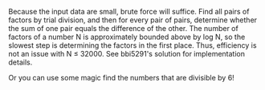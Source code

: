 Because the input data are small, brute force will suffice. Find all pairs of factors by trial division, 
and then for every pair of pairs, determine whether the sum of one pair equals the difference of the other. 
The number of factors of a number N is approximately bounded above by log N, so the slowest step is determining the 
factors in the first place. Thus, efficiency is not an issue with N ≤ 32000. See bbi5291's solution for implementation details.

Or you can use some magic
find the numbers that are divisible by 6!

